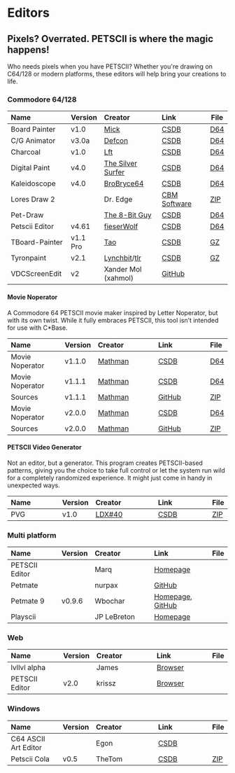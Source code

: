 <style>
    table th:first-of-type {
        width: 29% ;
    }
    table th:nth-of-type(2) {
        width: 5%;
    }
    table th:nth-of-type(3) {
        width: 35%;
    }
    table th:nth-of-type(4) {
        width: 100%;
    }
    table th:nth-of-type(5) {
        width: 100%;
    }
</style>

# Editors

## Pixels? Overrated. PETSCII is where the magic happens!
Who needs pixels when you have PETSCII? Whether you're drawing on C64/128 or modern platforms, these editors will help bring your creations to life.

### Commodore 64/128
| Name            | Version  | Creator                                                                            | Link                                                                                            | File                                                                   |
| :-------------- | :------- | :--------------------------------------------------------------------------------- | :---------------------------------------------------------------------------------------------- | ---------------------------------------------------------------------- |
| Board Painter   | v1.0     | [Mick](https://csdb.dk/scener/?id=1824)                                            | [CSDB](https://csdb.dk/release/?id=24792)                                                       | [D64](editors/commodore64-128/ASII.D64)                                |
| C/G Animator    | v3.0a    | [Defcon](https://csdb.dk/scener/?id=20204)                                         | [CSDB](https://csdb.dk/release/?id=148567)                                                      | [D64](editors/commodore64-128/CG%20Animator%20V3.0a-Defcon.d64)        |
| Charcoal        | v1.0     | [Lft](https://csdb.dk/scener/?id=16473)                                            | [CSDB](https://csdb.dk/release/?id=162823)                                                      | [D64](editors/commodore64-128/charcoal-1.0.d64)                        |
| Digital Paint   | v4.0     | [The Silver Surfer](https://csdb.dk/scener/?id=3549)                               | [CSDB](https://csdb.dk/release/?id=109143)                                                      | [D64](editors/commodore64-128/Digital%20Paint%204.0%20-%20Success.d64) |
| Kaleidoscope    | v4.0     | [BroBryce64](https://csdb.dk/scener/?id=28329)                                     | [CSDB](https://csdb.dk/release/?id=130268)                                                      | [D64](editors/commodore64-128/kaleidoscope.d64)                        |
| Lores Draw 2    |          | Dr. Edge                                                                           | [CBM Software](https://commodore.software/downloads/download/42-c-g-editors/745-lowres-draw-v2) | [ZIP](editors/commodore64-128/lores-draw-v2.zip)                       |
| Pet-Draw        |          | [The 8-Bit Guy](https://csdb.dk/scener/?id=29467)                                  | [CSDB](https://csdb.dk/release/?id=153440)                                                      | [D64](editors/commodore64-128/Pet-Draw.d64)                            |
| Petscii Editor  | v4.61    | [fieserWolf](https://csdb.dk/scener/?id=3623)                                      | [CSDB](https://csdb.dk/release/?id=155723)                                                      | [D64](editors/commodore64-128/petscii-edi4-61.d64)                     |
| TBoard-Painter  | v1.1 Pro | [Tao](https://csdb.dk/scener/?id=988)                                              | [CSDB](https://csdb.dk/release/?id=34704)                                                       | [GZ](editors/commodore64-128/TBP_1.1pro.TRIAD.prg.gz)                  |
| Tyronpaint      | v2.1     | [Lynchbit](https://csdb.dk/scener/?id=695)/[tlr](https://csdb.dk/scener/?id=12138) | [CSDB](https://csdb.dk/release/?id=32950)                                                       | [GZ](editors/commodore64-128/tlr_-_tyronpaint_v2_1.d64.gz)             |
| VDCScreenEdit   | v2       | Xander Mol (xahmol)                                                                | [GitHub](https://github.com/xahmol/VDCScreenEditor2)                                            |                                                                        |

#### Movie Noperator
A Commodore 64 PETSCII movie maker inspired by Letter Noperator, but with its own twist. While it fully embraces PETSCII, this tool isn’t intended for use with C*Base.

| Name            | Version | Creator                                    | Link                                              | File                                              |
| :-------------- | :------ | :----------------------------------------- | :------------------------------------------------ | :------------------------------------------------ |
| Movie Noperator | v1.1.0  | [Mathman](https://csdb.dk/scener/?id=3916) | [CSDB](https://csdb.dk/release/?id=149134)        | [D64](editors/commodore64-128/nop_v1.1.0.d64)     |
| Movie Noperator | v1.1.1  | [Mathman](https://csdb.dk/scener/?id=3916) | [CSDB](https://csdb.dk/release/?id=247647)        | [D64](editors/commodore64-128/nop_v1.1.1.d64)     |
| Sources         | v1.1.1  | [Mathman](https://csdb.dk/scener/?id=3916) | [GitHub](https://github.com/jkotlinski/noperator) | [ZIP](editors/sources/source-noperator-1.1.1.zip) |
| Movie Noperator | v2.0.0  | [Mathman](https://csdb.dk/scener/?id=3916) | [CSDB](https://csdb.dk/release/?id=247645)        | [D64](editors/commodore64-128/nop_v2.0.0.d64)     |
| Sources         | v2.0.0  | [Mathman](https://csdb.dk/scener/?id=3916) | [GitHub](https://github.com/jkotlinski/noperator) | [ZIP](editors/sources/source-noperator-2.0.0.zip) |

#### PETSCII Video Generator
Not an editor, but a generator. This program creates PETSCII-based patterns, giving you the choice to take full control or let the system run wild for a completely randomized experience. It might just come in handy in unexpected ways.

| Name | Version | Creator                                    | Link                                       | File                                         |
| :--- | :------ | :----------------------------------------- | :----------------------------------------- | :------------------------------------------- |
| PVG  | v1.0    | [LDX#40](https://csdb.dk/scener/?id=18843) | [CSDB](https://csdb.dk/release/?id=175798) | [ZIP](editors/commodore64-128/LDX40-PVG.zip) |

### Multi platform
| Name           | Version | Creator     | Link                                                                                     | File |
| :------------- | :------ | :---------- | :--------------------------------------------------------------------------------------- | ---- |
| PETSCII Editor |         | Marq        | [Homepage](http://www.kameli.net/marq/?page_id=2717)                                     |      |
| Petmate        |         | nurpax      | [GitHub](https://nurpax.github.io/petmate/)                                              |      |
| Petmate 9      | v0.9.6  | Wbochar     | [Homepage](https://wbochar.com/petmate9/), [GitHub](https://github.com/wbochar/petmate9) |      |
| Playscii       |         | JP LeBreton | [Homepage](http://vectorpoem.com/playscii/)                                              |      |

### Web
| Name           | Version | Creator | Link                                 | File |
| :------------- | :------ | :------ | :----------------------------------- | ---- |
| lvllvl alpha   |         | James   | [Browser](https://lvllvl.com/)       |      |
| PETSCII Editor | v2.0    | krissz  | [Browser](http://petscii.krissz.hu/) |      |

### Windows
| Name                 | Version | Creator | Link                                       | File                                   |
| :------------------- | :------ | :------ | :----------------------------------------- | -------------------------------------- |
| C64 ASCII Art Editor |         | Egon    | [CSDB](https://csdb.dk/release/?id=121059) |                                        |
| Petscii Cola         | v0.5    | TheTom  | [CSDB](https://csdb.dk/release/?id=185842) | [ZIP](editors/windows/PetsciiCola.zip) |
